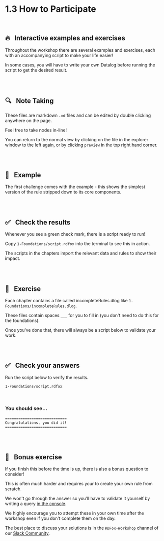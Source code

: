 # 1.3 How to Participate

<br>

## 🔥 &nbsp; Interactive examples and exercises

Throughout the workshop there are several examples and exercises, each with an accompanying script to make your life easier!

In some cases, you will have to write your own Datalog before running the script to get the desired result.

<br>
<br>

## 🔍 &nbsp; Note Taking

These files are markdown `.md` files and can be edited by double clicking anywhere on the page.

Feel free to take nodes in-line!

You can return to the normal view by clicking on the file in the explorer window to the left again, or by clicking `preview` in the top right hand corner.

<br>
<br>

## 🔬 &nbsp; Example

The first challenge comes with the example - this shows the simplest version of the rule stripped down to its core components.

<br>
<br>

## ✅ &nbsp; Check the results

Whenever you see a green check mark, there is a script ready to run!

Copy `1-Foundations/script.rdfox` into the terminal to see this in action.

The scripts in the chapters import the relevant data and rules to show their impact.

<br>
<br>

## 🚀 &nbsp; Exercise

Each chapter contains a file called incompleteRules.dlog like `1-Foundations/incompleteRules.dlog`.

These files contain spaces `___` for you to fill in (you don't need to do this for the foundations).

Once you've done that, there will always be a script below to validate your work.

<br>
<br>

## ✅ &nbsp; Check your answers

Run the script below to verify the results.

`1-Foundations/script.rdfox`

<br>

### You should see...

```
============================
Congratulations, you did it!
============================
```

<br>
<br>

## 👏 &nbsp; Bonus exercise

If you finish this before the time is up, there is also a bonus question to consider!

This is often much harder and requires your to create your own rule from scratch.

We won't go through the answer so you'll have to validate it yourself by writing a query [in the console](http://localhost:12110/console/datastores/sparql?datastore=default).

We highly encourage you to attempt these in your own time after the workshop even if you don't complete them on the day.

The best place to discuss your solutions is in the `RDFox-Workshop` channel of our [Slack Community](https://join.slack.com/t/rdfox/shared_invite/zt-1z7dnm2ad-WoKRf~~3CynB_KTi5X0RHg).

